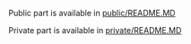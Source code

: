 Public part is available in [public/README.MD](public/README.md)

Private part is available in [private/README.MD](private/README.md)